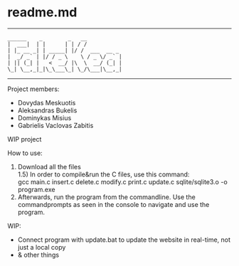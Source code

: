 # readme.md

----------------------------------------
    ______    _        _   __                 
    |  ___|  | |      | | / /                 
    | |_ __ _| | _____| |/ /  ___  __ _       
    |  _/ _` | |/ / _ \    \ / _ \/ _` |      
    | || (_| |   <  __/ |\  \  __/ (_| |      
    \_| \__,_|_|\_\___\_| \_/\___|\__,_|      
                                              
----------------------------------------

Project members:
- Dovydas Meskuotis
- Aleksandras Bukelis
- Dominykas Misius
- Gabrielis Vaclovas Zabitis

WIP project

How to use:
1) Download all the files <br>
1.5) In order to compile&run the C files, use this command:<br>
    gcc main.c insert.c delete.c modify.c print.c update.c sqlite/sqlite3.o -o program.exe
2) Afterwards, run the program from the commandline. Use the commandprompts as seen in the console to navigate and use the program.

WIP:<br>
- Connect program with update.bat to update the website in real-time, not just a local copy
- & other things

